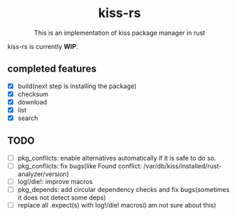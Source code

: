 <div align="center">
    <h1>kiss-rs</h1>
    <p>This is an implementation of kiss package manager in rust</p>
</div>

kiss-rs is currently **WIP**.

## completed features
- [X] build(next step is installing the package)
- [X] checksum
- [X] download
- [X] list
- [X] search

## TODO
- [ ] pkg_conflicts: enable alternatives automatically if it is safe to do so.
- [ ] pkg_conflicts: fix bugs(like Found conflict: /var/db/kiss/installed/rust-analyzer/version)
- [ ] log!/die!: improve macros
- [ ] pkg_depends: add circular dependency checks and fix bugs(sometimes it does not detect some deps)
- [ ] replace all .expect(s) with log!/die! macros(i am not sure about this)
